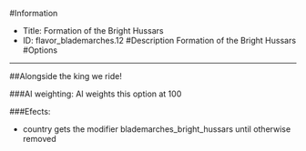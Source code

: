 #Information
 - Title: Formation of the Bright Hussars
 - ID: flavor_blademarches.12
#Description
Formation of the Bright Hussars
#Options

___
##Alongside the king we ride!

###AI weighting:
AI weights this option at 100


###Efects:<ul><li>country gets the modifier blademarches_bright_hussars until otherwise removed</li></ul>
